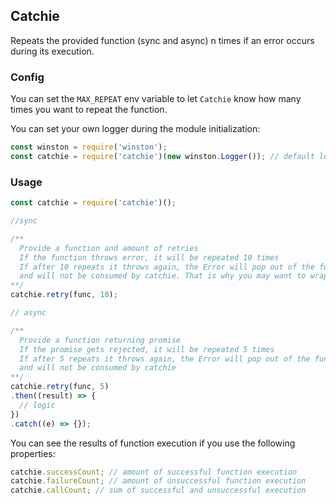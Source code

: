 ## Catchie

Repeats the provided function (sync and async) n times if an error occurs during its execution.


### Config
You can set the ``MAX_REPEAT`` env variable to let ``Catchie`` know how many times you want to repeat the function.

You can set your own logger during the module initialization:
```js
const winston = require('winston');
const catchie = require('catchie')(new winston.Logger()); // default logger is console
```

### Usage
```js
const catchie = require('catchie')();

//sync

/**
  Provide a function and amount of retries
  If the function throws error, it will be repeated 10 times
  If after 10 repeats it throws again, the Error will pop out of the function
  and will not be consumed by catchie. That is why you may want to wrap it in try { } catch { }
**/
catchie.retry(func, 10);

// async

/**
  Provide a function returning promise
  If the promise gets rejected, it will be repeated 5 times
  If after 5 repeats it throws again, the Error will pop out of the function
  and will not be consumed by catchie
**/
catchie.retry(func, 5)
.then((result) => {
  // logic
})
.catch((e) => {});
```

You can see the results of function execution if you use the following properties:
```js
catchie.successCount; // amount of successful function execution
catchie.failureCount; // amount of unsuccessful function execution
catchie.callCount; // sum of successful and unsuccessful execution
```
